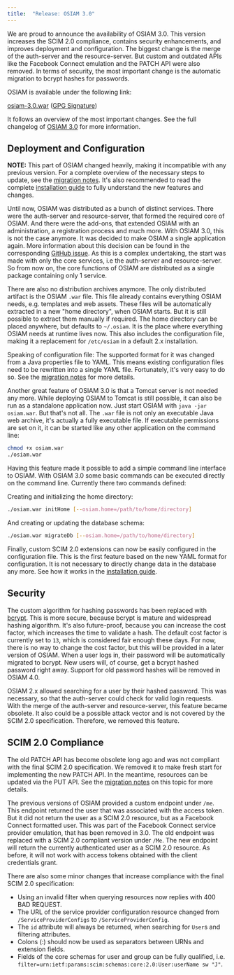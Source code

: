 ```yaml
---
title:  "Release: OSIAM 3.0"
---
```


We are proud to announce the availability of OSIAM 3.0.
This version increases the SCIM 2.0 compliance, contains security enhancements,
and improves deployment and configuration.
The biggest change is the merge of the auth-server and the resource-server.
But custom and outdated APIs like the Facebook Connect emulation and the PATCH API were also removed.
In terms of security, the most important change is the automatic migration to bcrypt hashes for passwords.

OSIAM is available under the following link:

[osiam-3.0.war](https://dl.bintray.com/osiam/downloads/osiam/3.0/osiam-3.0.war)
([GPG Signature](https://dl.bintray.com/osiam/downloads/osiam/3.0/osiam-3.0.war.asc))

It follows an overview of the most important changes.
See the full changelog of [OSIAM 3.0](https://github.com/osiam/osiam/blob/3.0/CHANGELOG.md) for more information.

## Deployment and Configuration

**NOTE:** This part of OSIAM changed heavily, making it incompatible with any previous version.
For a complete overview of the necessary steps to update, see the [migration notes](https://github.com/osiam/osiam/blob/master/docs/migration.md#from-25-to-30).
It's also recommended to read the complete [installation guide](https://github.com/osiam/osiam/blob/master/docs/detailed-reference-installation.md)
to fully understand the new features and changes.

Until now, OSIAM was distributed as a bunch of distinct services.
There were the auth-server and resource-server, that formed the required core of OSIAM.
And there were the add-ons, that extended OSIAM with an administration, a registration process and much more.
With OSIAM 3.0, this is not the case anymore.
It was decided to make OSIAM a single application again.
More information about this decision can be found in the corresponding [GitHub issue](https://github.com/osiam/osiam/issues/43).
As this is a complex undertaking, the start was made with only the core services, i.e the
auth-server and resource-server.
So from now on, the core functions of OSIAM are distributed as a single package containing only 1 service.

There are also no distribution archives anymore.
The only distributed artifact is the OSIAM `.war` file.
This file already contains everything OSIAM needs, e.g. templates and web assets.
These files will be automatically extracted in a new "home directory", when OSIAM starts.
But it is still possible to extract them manually if required.
The home directory can be placed anywhere, but defaults to `~/.osiam`.
It is the place where everything OSIAM needs at runtime lives now.
This also includes the configuration file, making it a replacement for `/etc/osiam` in a default 2.x installation.

Speaking of configuration file: The supported format for it was changed from a Java properties file to YAML.
This means existing configuration files need to be rewritten into a single YAML file.
Fortunately, it's very easy to do so.
See the [migration notes](https://github.com/osiam/osiam/blob/master/docs/migration.md#create-a-new-configuration-file)
for more details.

Another great feature of OSIAM 3.0 is that a Tomcat server is not needed any more.
While deploying OSIAM to Tomcat is still possible, it can also be run as a standalone application now.
Just start OSIAM with `java -jar osiam.war`.
But that's not all.
The `.war` file is not only an executable Java web archive, it's actually a fully executable file.
If executable permissions are set on it, it can be started like any other application on the command line:

```sh
chmod +x osiam.war
./osiam.war
```

Having this feature made it possible to add a simple command line interface to OSIAM.
With OSIAM 3.0 some basic commands can be executed directly on the command line.
Currently there two commands defined:

Creating and initializing the home directory:

```sh
./osiam.war initHome [--osiam.home=/path/to/home/directory]
```

And creating or updating the database schema:

```sh
./osiam.war migrateDb [--osiam.home=/path/to/home/directory]
```

Finally, custom SCIM 2.0 extensions can now be easily configured in the configuration file.
This is the first feature based on the new YAML format for configuration.
It is not necessary to directly change data in the database any more.
See how it works in the [installation guide](https://github.com/osiam/osiam/blob/master/docs/detailed-reference-installation.md#configuring-scim-extension).

## Security

The custom algorithm for hashing passwords has been replaced with [bcrypt](https://en.wikipedia.org/wiki/Bcrypt).
This is more secure, because bcrypt is mature and widespread hashing algorithm.
It's also future-proof, because you can increase the cost factor, which increases the time to validate a hash.
The default cost factor is currently set to `13`, which is considered fair enough these days.
For now, there is no way to change the cost factor, but this will be provided in a later version of OSIAM.
When a user logs in, their password will be automatically migrated to bcrypt.
New users will, of course, get a bcrypt hashed password right away.
Support for old password hashes will be removed in OSIAM 4.0.

OSIAM 2.x allowed searching for a user by their hashed password.
This was necessary, so that the auth-server could check for valid login requests.
With the merge of the auth-server and resource-server, this feature became obsolete.
It also could be a possible attack vector and is not covered by the SCIM 2.0 specification.
Therefore, we removed this feature.

## SCIM 2.0 Compliance

The old PATCH API has become obsolete long ago and was not compliant with the final SCIM 2.0 specification.
We removed it to make fresh start for implementing the new PATCH API.
In the meantime, resources can be updated via the PUT API.
See the [migration notes](https://github.com/osiam/osiam/blob/master/docs/migration.md#api-changes)
on this topic for more details.

The previous versions of OSIAM provided a custom endpoint under `/me`.
This endpoint returned the user that was associated with the access token.
But it did not return the user as a SCIM 2.0 resource, but as a Facebook Connect formatted user.
This was part of the Facebook Connect service provider emulation, that has been removed in 3.0.
The old endpoint was replaced with a SCIM 2.0 compliant version under `/Me`.
The new endpoint will return the currently authenticated user as a SCIM 2.0 resource.
As before, it will not work with access tokens obtained with the client credentials grant.

There are also some minor changes that increase compliance with the final SCIM 2.0 specification:

- Using an invalid filter when querying resources now replies with 400 BAD REQUEST.
- The URL of the service provider configuration resource changed from `/ServiceProviderConfigs`
  to `/ServiceProviderConfig`.
- The `id` attribute will always be returned, when searching for `User`s and filtering attributes.
- Colons (:) should now be used as separators between URNs and extension fields.
- Fields of the core schemas for user and group can be fully qualified,
  i.e. `filter=urn:ietf:params:scim:schemas:core:2.0:User:userName sw "J"`.
